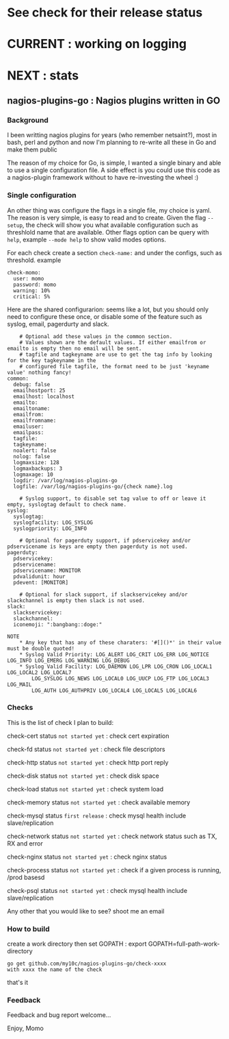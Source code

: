 
# See check for their release status
# CURRENT : working on logging
# NEXT    : stats

## nagios-plugins-go : Nagios plugins written in GO

### Background
I been writting nagios plugins for years (who remember netsaint?), most in
bash, perl and python and now I'm planning to re-write all these in Go and
make them public

The reason of my choice for Go, is simple, I wanted a single binary and able
to use a single configuration file. A side effect is you could use this code
as a nagios-plugin framework without to have re-investing the wheel :)

### Single configuration
An other thing was configure the flags in a single file, my choice is yaml. The reason
is very simple, is easy to read and to create. Given the flag `--setup`, the check will 
show you what available configuration such as threshlold name that are available.
Other flags option can be query with `help`, example `--mode help` to show valid modes
options.

For each check create a section `check-name:` and under the configs, such as threshold.
example

```
check-momo:
  user: momo
  password: momo
  warning: 10%
  critical: 5%
```

Here are the shared configurarion:
seems like a lot, but you should only need to configure these once, or disable some of the
feature such as syslog, email, pagerdurty and slack. 

```
	# Optional add these values in the common section.
	# Values shown are the default values. If either emailfrom or emailto is empty then no email will be sent.
	# tagfile and tagkeyname are use to get the tag info by looking for the key tagkeyname in the
	# configured file tagfile, the format need to be just 'keyname value' nothing fancy!
common:
  debug: false
  emailhostport: 25
  emailhost: localhost
  emailto:
  emailtoname:
  emailfrom:
  emailfromname:
  emailuser:
  emailpass:
  tagfile:
  tagkeyname:
  noalert: false
  nolog: false
  logmaxsize: 128
  logmaxbackups: 3
  logmaxage: 10
  logdir: /var/log/nagios-plugins-go
  logfile: /var/log/nagios-plugins-go/{check name}.log

	# Syslog support, to disable set tag value to off or leave it empty, syslogtag default to check name.
syslog:
  syslogtag:
  syslogfacility: LOG_SYSLOG
  syslogpriority: LOG_INFO

	# Optional for pagerduty support, if pdservicekey and/or pdservicename is keys are empty then pagerduty is not used.
pagerduty:
  pdservicekey:
  pdservicename:
  pdservicename: MONITOR
  pdvalidunit: hour
  pdevent: [MONITOR]

	# Optional for slack support, if slackservicekey and/or slackchannel is empty then slack is not used.
slack:
  slackservicekey:
  slackchannel:
  iconemoji: ":bangbang::doge:"

NOTE
	* Any key that has any of these charaters: '#[]()*' in their value must be double quoted!
	* Syslog Valid Priority: LOG_ALERT LOG_CRIT LOG_ERR LOG_NOTICE LOG_INFO LOG_EMERG LOG_WARNING LOG_DEBUG
	* Syslog Valid Facility: LOG_DAEMON LOG_LPR LOG_CRON LOG_LOCAL1 LOG_LOCAL2 LOG_LOCAL7
		LOG_SYSLOG LOG_NEWS LOG_LOCAL0 LOG_UUCP LOG_FTP LOG_LOCAL3 LOG_MAIL
		LOG_AUTH LOG_AUTHPRIV LOG_LOCAL4 LOG_LOCAL5 LOG_LOCAL6
```


### Checks
This is the list of check I plan to build:

check-cert status `not started yet` 	: check cert expiration

check-fd status `not started yet` 		: check file descriptors

check-http status `not started yet`		: check http port reply

check-disk status `not started yet`		: check disk space

check-load status `not started yet`		: check system load

check-memory status `not started yet`	: check available memory

check-mysql status `first release`		: check mysql health include slave/replication

check-network status `not started yet`	: check network status such as TX, RX and error

check-nginx status `not started yet`	: check nginx status

check-process status `not started yet`	: check if a given process is running, /prod basesd

check-psql status `not started yet`		: check mysql health include slave/replication

Any other that you would like to see? shoot me an email

### How to build

create a work directory then set GOPATH : export GOPATH=full-path-work-directory

```
go get github.com/my10c/nagios-plugins-go/check-xxxx
with xxxx the name of the check
```

that's it


### Feedback
Feedback and bug report welcome...

Enjoy, Momo
